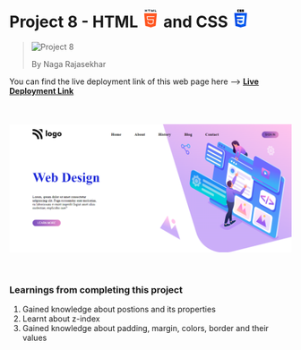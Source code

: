 # Project 8 - HTML ![HTML Logo](./HTML_logo.png) and CSS ![CSS logo](./CSS_logo.png)

> ![Project 8](https://img.shields.io/badge/Project-8-brightgreen)
>
> By Naga Rajasekhar

You can find the live deployment link of this web page here --> **[Live Deployment Link](https://landingpageforwebdesign.netlify.app/)**
<br/>
<br/>
<br/>
<br/>
![Preview](./preview.png)

<br/>

### Learnings from completing this project

1. Gained knowledge about postions and its properties<br/>
2. Learnt about z-index
3. Gained knowledge about padding, margin, colors, border and their values
